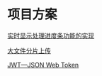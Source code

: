 # 项目方案

[实时显示处理进度条功能的实现](./subfile/_1实时显示处理进度条功能.md)

[大文件分片上传](./subfile/_2大文件分片上传.md)

[JWT—JSON Web Token](./subfile/_3JWT.md)